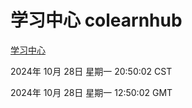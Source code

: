 # 学习中心 colearnhub
[学习中心](http://219.139.197.74:56308/colearnhub/)

2024年 10月 28日 星期一 20:50:02 CST

2024年 10月 28日 星期一 12:50:02 GMT
